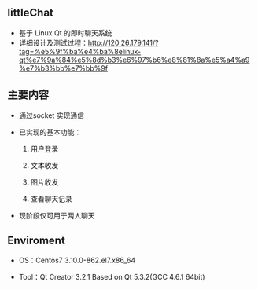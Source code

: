 ## littleChat

- 基于 Linux Qt 的即时聊天系统
- 详细设计及测试过程：http://120.26.179.141/?tag=%e5%9f%ba%e4%ba%8elinux-qt%e7%9a%84%e5%8d%b3%e6%97%b6%e8%81%8a%e5%a4%a9%e7%b3%bb%e7%bb%9f

## 主要内容

- 通过socket 实现通信

- 已实现的基本功能：

	1. 用户登录

	2. 文本收发
	
	3. 图片收发
	
	4. 查看聊天记录
	
- 现阶段仅可用于两人聊天

## Enviroment

- OS：Centos7 3.10.0-862.el7.x86_64

- Tool：Qt Creator 3.2.1 Based on Qt 5.3.2(GCC 4.6.1 64bit)
